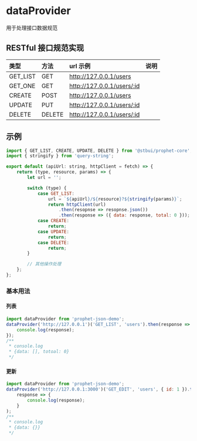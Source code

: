 # dataProvider

用于处理接口数据规范

## RESTful 接口规范实现

| 类型     | 方法   | url 示例                   | 说明 |
| :------- | :----- | :------------------------- | :--- |
| GET_LIST | GET    | http://127.0.0.1/users     |      |
| GET_ONE  | GET    | http://127.0.0.1/users/:id |      |
| CREATE   | POST   | http://127.0.0.1/users     |      |
| UPDATE   | PUT    | http://127.0.0.1/users/:id |      |
| DELETE   | DELETE | http://127.0.0.1/users/:id |      |

## 示例

```js
import { GET_LIST, CREATE, UPDATE, DELETE } from '@stbui/prophet-core';
import { stringify } from 'query-string';

export default (apiUrl: string, httpClient = fetch) => {
    return (type, resource, params) => {
        let url = '';

        switch (type) {
            case GET_LIST:
                url = `${apiUrl}/${resource}?${stringify(params)}`;
                return httpClient(url)
                    .then(resopnse => resopnse.json())
                    .then(response => ({ data: response, total: 0 }));
            case CREATE:
                return;
            case UPDATE:
                return;
            case DELETE:
                return;
        }

        // 其他操作处理
    };
};
```

### 基本用法

#### 列表

```js
import dataProvider from 'prophet-json-demo';
dataProvider('http://127.0.0.1')('GET_LIST', 'users').then(response => {
    console.log(response);
});
/**
 * console.log
 * {data: [], totoal: 0}
 */
```

#### 更新

```js
import dataProvider from 'prophet-json-demo';
dataProvider('http://127.0.0.1:3000')('GET_EDIT', 'users', { id: 1 }).then(
    response => {
        console.log(response);
    }
);
/**
 * console.log
 * {data: {}}
 */
```
